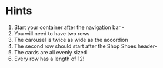 # Hints
1. Start your container after the navigation bar -
2. You will need to have two rows 
4. The carousel is twice as wide as the accordion
5. The second row should start after the Shop Shoes header- 
6. The cards are all evenly sized
7. Every row has a length of 12!